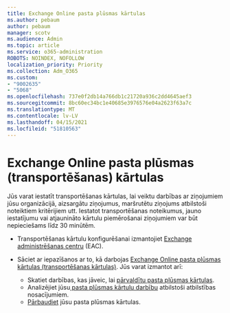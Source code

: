 ```yaml
---
title: Exchange Online pasta plūsmas kārtulas
ms.author: pebaum
author: pebaum
manager: scotv
ms.audience: Admin
ms.topic: article
ms.service: o365-administration
ROBOTS: NOINDEX, NOFOLLOW
localization_priority: Priority
ms.collection: Adm_O365
ms.custom:
- "9002635"
- "5068"
ms.openlocfilehash: 737e0f2db14a766db1c21720a936c2dd4645aef3
ms.sourcegitcommit: 8bc60ec34bc1e40685e3976576e04a2623f63a7c
ms.translationtype: MT
ms.contentlocale: lv-LV
ms.lasthandoff: 04/15/2021
ms.locfileid: "51810563"
---
```

# <a name="mail-flow-transport-rules-in-exchange-online"></a>Exchange Online pasta plūsmas (transportēšanas) kārtulas

Jūs varat iestatīt transportēšanas kārtulas, lai veiktu darbības ar ziņojumiem jūsu organizācijā, aizsargātu ziņojumus, maršrutētu ziņojums atbilstoši noteiktiem kritērijiem utt. Iestatot transportēšanas noteikumus, jauno iestatījumu vai atjaunināto kārtulu piemērošanai ziņojumiem var būt nepieciešams līdz 30 minūtēm.

- Transportēšanas kārtulu konfigurēšanai izmantojiet [Exchange administrēšanas centru](https://go.microsoft.com/fwlink/p/?linkid=834822) (EAC).

- Sāciet ar iepazīšanos ar to, kā darbojas [Exchange Online pasta plūsmas kārtulas (transportēšanas kārtulas)](https://docs.microsoft.com/exchange/security-and-compliance/mail-flow-rules/mail-flow-rules). Jūs varat izmantot arī:

    - Skatiet darbības, kas jāveic, lai [pārvaldītu pasta plūsmas kārtulas](https://docs.microsoft.com/exchange/security-and-compliance/mail-flow-rules/manage-mail-flow-rules).
    - Analizējiet jūsu[ pasta plūsmas kārtulu darbību](https://docs.microsoft.com/exchange/security-and-compliance/mail-flow-rules/mail-flow-rule-actions) atbilstoši atbilstības nosacījumiem.
    - [Pārbaudiet](https://docs.microsoft.com/exchange/security-and-compliance/mail-flow-rules/test-mail-flow-rules) jūsu pasta plūsmas kārtulas.
